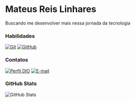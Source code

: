 
# Mateus Reis Linhares

Buscando me desenvolver mais nessa jornada da tecnologia

### Habilidades

[![Git](https://img.shields.io/badge/Git-eee?style=for-the-badge&logo=git&logoColor=00CC66)](https://git-scm.com/doc)
[![GitHub](https://img.shields.io/badge/GitHub-eee?style=for-the-badge&logo=github&logoColor=00CC66)](https://docs.github.com/)

### Contatos

[![Perfil DIO](https://img.shields.io/badge/-Meu%20Perfil%20na%20DIO-00CC66?style=for-the-badge)](https://www.dio.me/users/soloqdzn)
[![E-mail](https://img.shields.io/badge/-Email-eee?style=for-the-badge&logo=microsoft-outlook&logoColor=00CC66)](mailto:mateussier18@gmail.com)

### GitHub Stats

![GitHub Stats](https://github-readme-stats.vercel.app/api?username=Siermt&theme=transparent&bg_color=000&border_color=00CC33&show_icons=true&icon_color=00CC66&title_color=00CC33&text)
